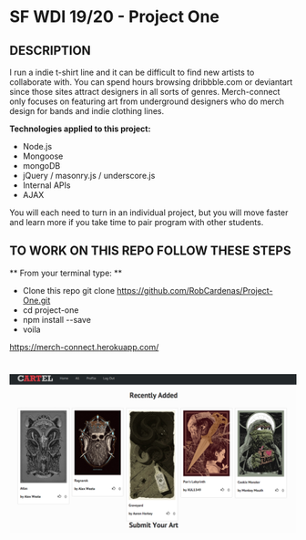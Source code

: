 # SF WDI 19/20 - Project One

## DESCRIPTION

I run a indie t-shirt line and it can be difficult to find new artists to collaborate with. You can spend hours browsing dribbble.com or deviantart since those sites attract designers in all sorts of genres. Merch-connect only focuses on featuring art from underground designers who do merch design for bands and indie clothing lines.

**Technologies applied to this project:**

* Node.js
* Mongoose
* mongoDB
* jQuery / masonry.js / underscore.js
* Internal APIs
* AJAX

You will each need to turn in an individual project, but you will move faster and learn more if you take time to pair program with other students.

## TO WORK ON THIS REPO FOLLOW THESE STEPS

** From your terminal type: **
* Clone this repo git clone https://github.com/RobCardenas/Project-One.git
* cd project-one
* npm install --save
* voila


https://merch-connect.herokuapp.com/
# ![](https://raw.githubusercontent.com/RobCardenas/Project-One/master/public/img/project-one-screenshot.png) 
